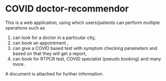 #  COVID doctor-recommendor
This is a web application, using which users/patients can perform multiple operations such as 
1. can look for a doctor in a particular city,
2. can book an appointment ,
3. can give a COVID based test with symptom checking parameters and based on that they will get a report,
4. can book for RTPCR test, COVID specialist (pseudo booking) and many  more.

A document is attached for further information.
